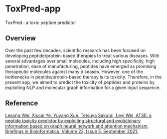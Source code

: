 # ToxPred-app
ToxPred : a toxic peptide predictor 

## Overview
Over the past few decades, scientific research has been focused on developing peptide/protein-based therapies to treat various diseases. With several advantages over small molecules, including high specificity, high penetration, ease of manufacturing, peptides have emerged as promising therapeutic molecules against many diseases. However, one of the bottlenecks in peptide/protein-based therapy is its toxicity. Therefore, in the present app, we aimed to predict the toxicity of peptides and proteins by exploiting NLP and molecular graph information for a given input sequence.

## Reference
[Lesong Wei, Xiucai Ye, Yuyang Xue, Tetsuya Sakurai, Leyi Wei, ATSE: a peptide toxicity predictor by exploiting structural and evolutionary information based on graph neural network and attention mechanism, Briefings in Bioinformatics, Volume 22, Issue 5, September 2021.](https://academic.oup.com/bib/article-abstract/22/5/bbab041/6209691?redirectedFrom=fulltext#no-access-message)
